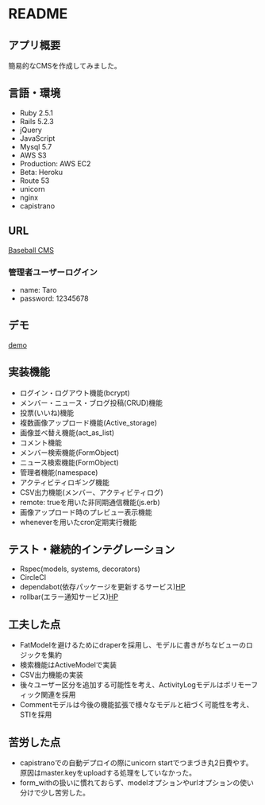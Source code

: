 # README

## アプリ概要

簡易的なCMSを作成してみました。

## 言語・環境

- Ruby 2.5.1
- Rails 5.2.3
- jQuery
- JavaScript
- Mysql 5.7
- AWS S3
- Production: AWS EC2
- Beta: Heroku
- Route 53
- unicorn
- nginx
- capistrano

## URL
[Baseball CMS](http://www.baseball-cms.com)

### 管理者ユーザーログイン
- name: Taro
- password: 12345678

## デモ
[demo](https://github.com/kossy0701/baseball_cms/blob/demo/demo.gif)

## 実装機能
- ログイン・ログアウト機能(bcrypt)
- メンバー・ニュース・ブログ投稿(CRUD)機能
- 投票(いいね)機能
- 複数画像アップロード機能(Active_storage)
- 画像並べ替え機能(act_as_list)
- コメント機能
- メンバー検索機能(FormObject)
- ニュース検索機能(FormObject)
- 管理者機能(namespace)
- アクティビティロギング機能
- CSV出力機能(メンバー、アクティビティログ)
- remote: trueを用いた非同期通信機能(js.erb)
- 画像アップロード時のプレビュー表示機能
- wheneverを用いたcron定期実行機能

## テスト・継続的インテグレーション
- Rspec(models, systems, decorators)
- CircleCI
- dependabot(依存パッケージを更新するサービス)[HP](https://dependabot.com/)
- rollbar(エラー通知サービス)[HP](https://rollbar.com)

## 工夫した点
- FatModelを避けるためにdraperを採用し、モデルに書きがちなビューのロジックを集約
- 検索機能はActiveModelで実装
- CSV出力機能の実装
- 後々ユーザー区分を追加する可能性を考え、ActivityLogモデルはポリモーフィック関連を採用
- Commentモデルは今後の機能拡張で様々なモデルと紐づく可能性を考え、STIを採用

## 苦労した点
- capistranoでの自動デプロイの際にunicorn startでつまづき丸2日費やす。原因はmaster.keyをuploadする処理をしていなかった。
- form_withの扱いに慣れておらず、modelオプションやurlオプションの使い分けで少し苦労した。
